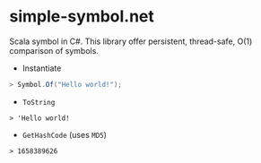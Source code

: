 # simple-symbol.net

Scala symbol in C#. This library offer persistent, thread-safe, O(1) comparison of symbols.

- Instantiate
```csharp
> Symbol.Of("Hello world!");
```

- `ToString`
```Hello world!
> 'Hello world!
```

- `GetHashCode` (uses `MD5`)
```text
> 1658389626
```
